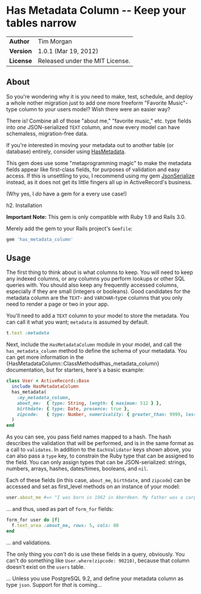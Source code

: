 Has Metadata Column -- Keep your tables narrow
===================

|             |                                 |
|:------------|:--------------------------------|
| **Author**  | Tim Morgan                      |
| **Version** | 1.0.1 (Mar 19, 2012)            |
| **License** | Released under the MIT License. |

About
-----

So you're wondering why it is you need to make, test, schedule, and deploy a
whole nother migration just to add one more freeform "Favorite Music"-type
column to your users model?  Wish there were an easier way?

There is! Combine all of those "about me," "favorite music," etc. type fields
into _one_ JSON-serialized `TEXT` column, and now every model can have
schemaless, migration-free data.

If you're interested in moving your metadata out to another table (or database)
entirely, consider using
[HasMetadata](https://github.com/riscfuture/has_metadata).

This gem does use some "metaprogramming magic" to make the metadata fields
appear like first-class fields, for purposes of validation and easy access. If
this is unsettling to you, I recommend using my gem
[JsonSerialize](https://github.com/riscfuture/json_serialize) instead, as it
does not get its little fingers all up in ActiveRecord's business.

(Why yes, I _do_ have a gem for a every use case!)

h2. Installation

**Important Note:** This gem is only compatible with Ruby 1.9 and Rails 3.0.

Merely add the gem to your Rails project's `Gemfile`:

```` ruby
gem 'has_metadata_column'
````

Usage
-----

The first thing to think about is what columns to keep. You will need to keep
any indexed columns, or any columns you perform lookups or other SQL queries
with. You should also keep any frequently accessed columns, especially if they
are small (integers or booleans). Good candidates for the metadata column are
the `TEXT`- and `VARCHAR`-type columns that you only need to render a page or
two in your app.

You'll need to add a `TEXT` column to your model to store the metadata. You can
call it what you want; `metadata` is assumed by default.

```` ruby
t.text :metadata
````

Next, include the `HasMetadataColumn` module in your model, and call the
`has_metadata_column` method to define the schema of your metadata. You can get
more information in the {HasMetadataColumn::ClassMethods#has_metadata_column}
documentation, but for starters, here's a basic example:

```` ruby
class User < ActiveRecord::Base
  include HasMetadataColumn
  has_metadata(
    :my_metadata_column,
    about_me:  { type: String, length: { maximum: 512 } },
    birthdate: { type: Date, presence: true },
    zipcode:   { type: Number, numericality: { greater_than: 9999, less_than: 10_000 } }
  )
end
````

As you can see, you pass field names mapped to a hash. The hash describes the
validation that will be performed, and is in the same format as a call to
`validates`. In addition to the `EachValidator` keys shown above, you can also
pass a `type` key, to constrain the Ruby type that can be assigned to the field.
You can only assign types that can be JSON-serialized: strings, numbers, arrays,
hashes, dates/times, booleans, and `nil`.

Each of these fields (in this case, `about_me`, `birthdate`, and `zipcode`) can
be accessed and set as first_level methods on an instance of your model:

```` ruby
user.about_me #=> "I was born in 1982 in Aberdeen. My father was a carpenter from..."
````

... and thus, used as part of `form_for` fields:

```` ruby
form_for user do |f|
  f.text_area :about_me, rows: 5, cols: 80
end
````

... and validations.

The only thing you _can't_ do is use these fields in a query, obviously. You
can't do something like `User.where(zipcode: 90210)`, because that column
doesn't exist on the `users` table.

... Unless you use PostgreSQL 9.2, and define your metadata column as type
`json`. Support for _that_ is coming...

